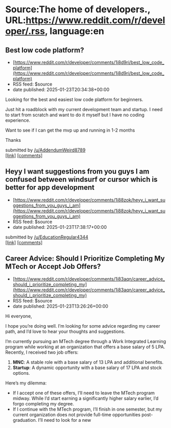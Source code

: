# Source:The home of developers., URL:https://www.reddit.com/r/developer/.rss, language:en

## Best low code platform?
 - [https://www.reddit.com/r/developer/comments/1i8d9ri/best_low_code_platform](https://www.reddit.com/r/developer/comments/1i8d9ri/best_low_code_platform)
 - RSS feed: $source
 - date published: 2025-01-23T20:34:38+00:00

<!-- SC_OFF --><div class="md"><p>Looking for the best and easiest low code platform for beginners. </p> <p>Just hit a roadblock with my current development team and startup. I need to start from scratch and want to do it myself but I have no coding experience.</p> <p>Want to see if I can get the mvp up and running in 1-2 months</p> <p>Thanks </p> </div><!-- SC_ON --> &#32; submitted by &#32; <a href="https://www.reddit.com/user/AddendumWeird8789"> /u/AddendumWeird8789 </a> <br/> <span><a href="https://www.reddit.com/r/developer/comments/1i8d9ri/best_low_code_platform/">[link]</a></span> &#32; <span><a href="https://www.reddit.com/r/developer/comments/1i8d9ri/best_low_code_platform/">[comments]</a></span>

## Heyy I want suggestions from you guys I am confused between windsurf or cursor which is better for app development
 - [https://www.reddit.com/r/developer/comments/1i88zok/heyy_i_want_suggestions_from_you_guys_i_am](https://www.reddit.com/r/developer/comments/1i88zok/heyy_i_want_suggestions_from_you_guys_i_am)
 - RSS feed: $source
 - date published: 2025-01-23T17:38:17+00:00

&#32; submitted by &#32; <a href="https://www.reddit.com/user/EducationRegular4344"> /u/EducationRegular4344 </a> <br/> <span><a href="https://www.reddit.com/r/developer/comments/1i88zok/heyy_i_want_suggestions_from_you_guys_i_am/">[link]</a></span> &#32; <span><a href="https://www.reddit.com/r/developer/comments/1i88zok/heyy_i_want_suggestions_from_you_guys_i_am/">[comments]</a></span>

## Career Advice: Should I Prioritize Completing My MTech or Accept Job Offers?
 - [https://www.reddit.com/r/developer/comments/1i83aqn/career_advice_should_i_prioritize_completing_my](https://www.reddit.com/r/developer/comments/1i83aqn/career_advice_should_i_prioritize_completing_my)
 - RSS feed: $source
 - date published: 2025-01-23T13:26:26+00:00

<!-- SC_OFF --><div class="md"><p>Hi everyone,</p> <p>I hope you’re doing well. I’m looking for some advice regarding my career path, and I’d love to hear your thoughts and suggestions.</p> <p>I’m currently pursuing an MTech degree through a Work Integrated Learning program while working at an organization that offers a base salary of 5 LPA. Recently, I received two job offers:</p> <ol> <li><strong>MNC</strong>: A stable role with a base salary of 13 LPA and additional benefits.</li> <li><strong>Startup</strong>: A dynamic opportunity with a base salary of 17 LPA and stock options.</li> </ol> <p>Here’s my dilemma:</p> <ul> <li>If I accept one of these offers, I’ll need to leave the MTech program midway. While I’d start earning a significantly higher salary earlier, I’d forgo completing my degree.</li> <li>If I continue with the MTech program, I’ll finish in one semester, but my current organization does not provide full-time opportunities post-graduation. I’ll need to look for a new 

